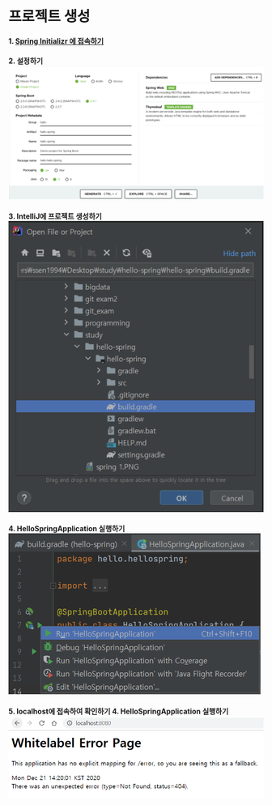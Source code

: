 # 프로젝트 생성

#### 1. [Spring Initializr 에 접속하기](https://start.spring.io/) <br>

#### 2. 설정하기 <br> ![spring1](https://github.com/daldalhada/SpringbootRec1/blob/master/image/spring1.PNG) <br>
   
#### 3.  IntelliJ에 프로젝트 생성하기 <br> ![spring2](https://github.com/daldalhada/SpringbootRec1/blob/master/image/spring2.PNG) 

#### 4. HelloSpringApplication 실행하기 <br> ![spring4](https://github.com/daldalhada/SpringbootRec1/blob/master/image/spring4.PNG) 

#### 5.  localhost에 접속하여 확인하기 4. HelloSpringApplication 실행하기 <br> ![spring6](https://github.com/daldalhada/SpringbootRec1/blob/master/image/spring6.PNG) 
